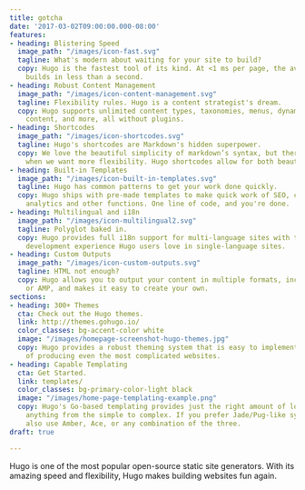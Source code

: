 ```yaml
---
title: gotcha
date: '2017-03-02T09:00:00.000-08:00'
features:
- heading: Blistering Speed
  image_path: "/images/icon-fast.svg"
  tagline: What's modern about waiting for your site to build?
  copy: Hugo is the fastest tool of its kind. At <1 ms per page, the average site
    builds in less than a second.
- heading: Robust Content Management
  image_path: "/images/icon-content-management.svg"
  tagline: Flexibility rules. Hugo is a content strategist's dream.
  copy: Hugo supports unlimited content types, taxonomies, menus, dynamic API-driven
    content, and more, all without plugins.
- heading: Shortcodes
  image_path: "/images/icon-shortcodes.svg"
  tagline: Hugo's shortcodes are Markdown's hidden superpower.
  copy: We love the beautiful simplicity of markdown’s syntax, but there are times
    when we want more flexibility. Hugo shortcodes allow for both beauty and flexibility.
- heading: Built-in Templates
  image_path: "/images/icon-built-in-templates.svg"
  tagline: Hugo has common patterns to get your work done quickly.
  copy: Hugo ships with pre-made templates to make quick work of SEO, commenting,
    analytics and other functions. One line of code, and you're done.
- heading: Multilingual and i18n
  image_path: "/images/icon-multilingual2.svg"
  tagline: Polyglot baked in.
  copy: Hugo provides full i18n support for multi-language sites with the same straightforward
    development experience Hugo users love in single-language sites.
- heading: Custom Outputs
  image_path: "/images/icon-custom-outputs.svg"
  tagline: HTML not enough?
  copy: Hugo allows you to output your content in multiple formats, including JSON
    or AMP, and makes it easy to create your own.
sections:
- heading: 300+ Themes
  cta: Check out the Hugo themes.
  link: http://themes.gohugo.io/
  color_classes: bg-accent-color white
  image: "/images/homepage-screenshot-hugo-themes.jpg"
  copy: Hugo provides a robust theming system that is easy to implement but capable
    of producing even the most complicated websites.
- heading: Capable Templating
  cta: Get Started.
  link: templates/
  color_classes: bg-primary-color-light black
  image: "/images/home-page-templating-example.png"
  copy: Hugo's Go-based templating provides just the right amount of logic to build
    anything from the simple to complex. If you prefer Jade/Pug-like syntax, you can
    also use Amber, Ace, or any combination of the three.
draft: true

---
```

Hugo is one of the most popular open-source static site generators. With its amazing speed and flexibility, Hugo makes building websites fun again.